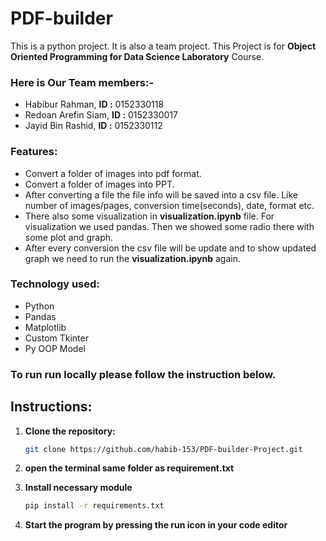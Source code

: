 # PDF-builder
<p>This is a python project. It is also a team project. This Project is for <b>Object Oriented Programming for Data Science Laboratory</b> Course.<p> 

### Here is Our Team members:-
- Habibur Rahman, **ID :** 0152330118
- Redoan Arefin Siam, **ID :** 0152330017
- Jayid Bin Rashid, **ID :** 0152330112 

### Features:
- Convert a folder of images into pdf format.
- Convert a folder of images into PPT.
- After converting a file the file info will be saved into a csv file. Like number of images/pages, conversion time(seconds), date, format etc.
- There also some visualization in **visualization.ipynb** file. For visualization we used pandas. Then we showed some radio there with some plot and graph.
- After every conversion the csv file will be update and to show updated graph we need to run the **visualization.ipynb** again.

### Technology used:
- Python
- Pandas
- Matplotlib
- Custom Tkinter
- Py OOP Model

### To run run locally please follow the instruction below.
## Instructions:

1. **Clone the repository:**

   ```bash
   git clone https://github.com/habib-153/PDF-builder-Project.git
   ```
2. **open the terminal same folder as requirement.txt**

3. **Install necessary module**
    ```bash
   pip install -r requirements.txt
   ```
4. **Start the program by pressing the run icon in your code editor**


